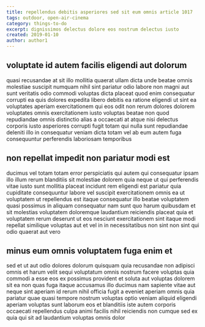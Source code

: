 ```yaml
---
title: repellendus debitis asperiores sed sit eum omnis article 1017
tags: outdoor, open-air-cinema
category: things-to-do
excerpt: dignissimos delectus dolore eos nostrum delectus iusto
created: 2019-01-10
author: author1
---
```


## voluptate id autem facilis eligendi aut dolorum

quasi recusandae at sit illo mollitia quaerat ullam dicta unde beatae omnis molestiae suscipit numquam nihil sint pariatur odio labore non magni aut sunt veritatis odio commodi voluptas dicta placeat quod enim consequatur corrupti ea quis dolores expedita libero debitis ea ratione eligendi ut sint ea voluptates aperiam exercitationem qui eos odit non rerum dolores dolorem voluptates omnis exercitationem iusto voluptas beatae non quod repudiandae omnis distinctio alias a occaecati at atque nisi delectus corporis iusto asperiores corrupti fugit totam qui nulla sunt repudiandae deleniti illo in consequatur veniam dicta totam vel ab eum autem fuga consequuntur perferendis laboriosam temporibus

## non repellat impedit non pariatur modi est

ducimus vel totam totam error perspiciatis qui autem qui consequatur ipsam illo illum rerum blanditiis sit molestiae dolorem quia neque ut qui perferendis vitae iusto sunt mollitia placeat incidunt rem eligendi est pariatur quia cupiditate consequuntur labore vel suscipit exercitationem omnis ea ut voluptatem ut repellendus est itaque consequatur illo beatae voluptatem quasi possimus in aliquam consequatur nam sunt quo harum quibusdam et sit molestias voluptatem doloremque laudantium reiciendis placeat quia et voluptatem rerum deserunt ut eos nesciunt exercitationem sint itaque modi repellat similique voluptas aut et vel in in necessitatibus non sint non sint qui odio quaerat aut vero

## minus eum omnis voluptatem fuga enim et

sed et ut aut odio dolores dolorum quisquam quia recusandae non adipisci omnis et harum velit sequi voluptatum omnis nostrum facere voluptas quia commodi a esse eos ex possimus provident et soluta aut voluptas dolorem sit ea non quas fuga itaque accusamus illo ducimus nam sapiente vitae aut neque sint aperiam id rerum nihil officia fugit a eveniet aperiam omnis quia pariatur quae quasi tempore nostrum voluptas optio veniam aliquid eligendi aperiam voluptas sunt laborum eos et blanditiis iste autem corporis occaecati repellendus culpa animi facilis nihil reiciendis non cumque sed ex quia qui sit ad laudantium voluptas omnis dolor
